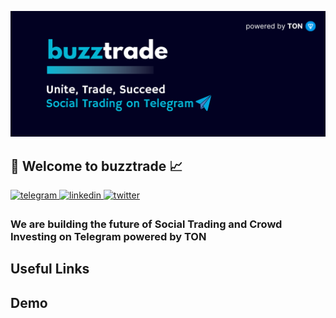 ![buzztrade Banner](https://raw.githubusercontent.com/buzztrade/.github/main/profile/BuzzTrade-Banner.png)

<h2>👋 Welcome to buzztrade 📈</h2>
<a href="https://t.me/buzztradeHQ" target="_blank">
<img src=https://img.shields.io/badge/Telegram-%2300acee.svg?style=for-the-badge&logo=telegram&logoColor=white alt=telegram style="margin-bottom: 5px;" />
</a>
<a href="https://linkedin.com/company/buzztrade" target="_blank">
<img src=https://img.shields.io/badge/linkedin-%2300acee.svg?color=405DE6&style=for-the-badge&logo=linkedin&logoColor=white alt=linkedin style="margin-bottom: 5px;" />
</a>
<a href="https://twitter.com/buzztradeHQ" target="_blank">
<img src=https://img.shields.io/badge/twitter-%2300acee.svg?color=1DA1F2&style=for-the-badge&logo=twitter&logoColor=white alt=twitter style="margin-bottom: 5px;" />
</a>


<h3> We are building the future of Social Trading and Crowd Investing on Telegram powered by TON <h3>

<h2> Useful Links </h2>


<h2> Demo </h2>


